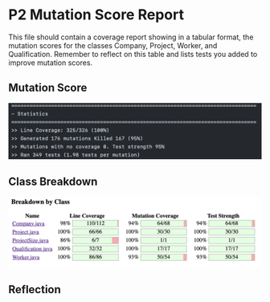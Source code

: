 # P2 Mutation Score Report
This file should contain a coverage report showing in a tabular format, the mutation scores for the classes Company, Project, Worker, and Qualification. Remember to reflect on this table and lists tests you added to improve mutation scores.

## Mutation Score
![image](CoverageTablesAndMutationP2/P2MutationScore.png)

## Class Breakdown
![image](CoverageTablesAndMutationP2/MutationClassBreakdown.png)

## Reflection
